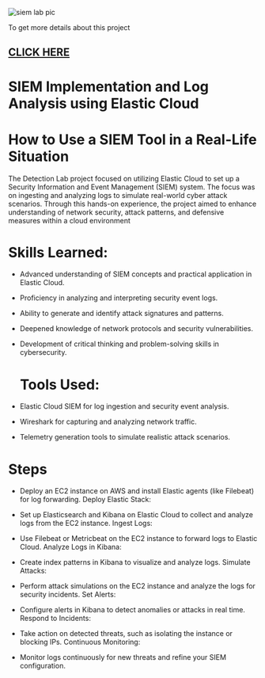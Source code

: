 ![siem lab pic](https://github.com/user-attachments/assets/c1e7fefd-c66b-4185-9388-f3828ee4e918)

To get more details about this project 
## <a href="https://medium.com/@aliceeneyo/how-to-use-a-siem-tool-in-a-real-life-situation-88e13e3cd923">CLICK HERE</a>
# SIEM Implementation and Log Analysis using Elastic Cloud
# How to Use a SIEM Tool in a Real-Life Situation

The Detection Lab project focused on utilizing Elastic Cloud to set up a Security Information and Event Management (SIEM) system. The focus was on ingesting and analyzing logs to simulate real-world cyber attack scenarios. Through this hands-on experience, the project aimed to enhance understanding of network security, attack patterns, and defensive measures within a cloud environment

# Skills Learned:

- Advanced understanding of SIEM concepts and practical application in Elastic Cloud.
- Proficiency in analyzing and interpreting security event logs.
- Ability to generate and identify attack signatures and patterns.
- Deepened knowledge of network protocols and security vulnerabilities.
- Development of critical thinking and problem-solving skills in cybersecurity.

  # Tools Used:

- Elastic Cloud SIEM for log ingestion and security event analysis.
- Wireshark for capturing and analyzing network traffic.
- Telemetry generation tools to simulate realistic attack scenarios.

# Steps

- Deploy an EC2 instance on AWS and install Elastic agents (like Filebeat) for log forwarding.
  Deploy Elastic Stack:

- Set up Elasticsearch and Kibana on Elastic Cloud to collect and analyze logs from the EC2 instance.
  Ingest Logs:

- Use Filebeat or Metricbeat on the EC2 instance to forward logs to Elastic Cloud.
  Analyze Logs in Kibana:

- Create index patterns in Kibana to visualize and analyze logs.
  Simulate Attacks:

- Perform attack simulations on the EC2 instance and analyze the logs for security incidents.
  Set Alerts:

- Configure alerts in Kibana to detect anomalies or attacks in real time.
  Respond to Incidents:

- Take action on detected threats, such as isolating the instance or blocking IPs.
  Continuous Monitoring:

- Monitor logs continuously for new threats and refine your SIEM configuration.

  





